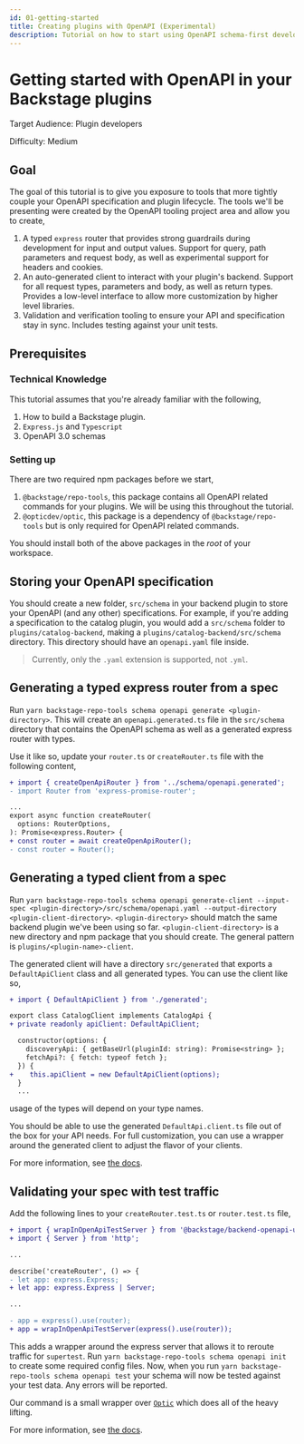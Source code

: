 ```yaml
---
id: 01-getting-started
title: Creating plugins with OpenAPI (Experimental)
description: Tutorial on how to start using OpenAPI schema-first development in your plugins.
---
```


# Getting started with OpenAPI in your Backstage plugins

Target Audience: Plugin developers

Difficulty: Medium

## Goal

The goal of this tutorial is to give you exposure to tools that more tightly couple your OpenAPI specification and plugin lifecycle. The tools we'll be presenting were created by the OpenAPI tooling project area and allow you to create,

1. A typed `express` router that provides strong guardrails during development for input and output values. Support for query, path parameters and request body, as well as experimental support for headers and cookies.
2. An auto-generated client to interact with your plugin's backend. Support for all request types, parameters and body, as well as return types. Provides a low-level interface to allow more customization by higher level libraries.
3. Validation and verification tooling to ensure your API and specification stay in sync. Includes testing against your unit tests.

## Prerequisites

### Technical Knowledge

This tutorial assumes that you're already familiar with the following,

1. How to build a Backstage plugin.
2. `Express.js` and `Typescript`
3. OpenAPI 3.0 schemas

### Setting up

There are two required npm packages before we start,

1. `@backstage/repo-tools`, this package contains all OpenAPI related commands for your plugins. We will be using this throughout the tutorial.
2. `@opticdev/optic`, this package is a dependency of `@backstage/repo-tools` but is only required for OpenAPI related commands.

You should install both of the above packages in the _root_ of your workspace.

## Storing your OpenAPI specification

You should create a new folder, `src/schema` in your backend plugin to store your OpenAPI (and any other) specifications. For example, if you're adding a specification to the catalog plugin, you would add a `src/schema` folder to `plugins/catalog-backend`, making a `plugins/catalog-backend/src/schema` directory. This directory should have an `openapi.yaml` file inside.

> Currently, only the `.yaml` extension is supported, not `.yml`.

## Generating a typed express router from a spec

Run `yarn backstage-repo-tools schema openapi generate <plugin-directory>`. This will create an `openapi.generated.ts` file in the `src/schema` directory that contains the OpenAPI schema as well as a generated express router with types.

Use it like so, update your `router.ts` or `createRouter.ts` file with the following content,

```diff
+ import { createOpenApiRouter } from '../schema/openapi.generated';
- import Router from 'express-promise-router';

...
export async function createRouter(
  options: RouterOptions,
): Promise<express.Router> {
+ const router = await createOpenApiRouter();
- const router = Router();
```

## Generating a typed client from a spec

Run `yarn backstage-repo-tools schema openapi generate-client --input-spec <plugin-directory>/src/schema/openapi.yaml --output-directory <plugin-client-directory>`. `<plugin-directory>` should match the same backend plugin we've been using so far. `<plugin-client-directory>` is a new directory and npm package that you should create. The general pattern is `plugins/<plugin-name>-client`.

The generated client will have a directory `src/generated` that exports a `DefaultApiClient` class and all generated types. You can use the client like so,

```diff
+ import { DefaultApiClient } from './generated';

export class CatalogClient implements CatalogApi {
+ private readonly apiClient: DefaultApiClient;

  constructor(options: {
    discoveryApi: { getBaseUrl(pluginId: string): Promise<string> };
    fetchApi?: { fetch: typeof fetch };
  }) {
+    this.apiClient = new DefaultApiClient(options);
  }
  ...
```

usage of the types will depend on your type names.

You should be able to use the generated `DefaultApi.client.ts` file out of the box for your API needs. For full customization, you can use a wrapper around the generated client to adjust the flavor of your clients.

For more information, see [the docs](./generate-client.md).

## Validating your spec with test traffic

Add the following lines to your `createRouter.test.ts` or `router.test.ts` file,

```diff
+ import { wrapInOpenApiTestServer } from '@backstage/backend-openapi-utils';
+ import { Server } from 'http';

...

describe('createRouter', () => {
- let app: express.Express;
+ let app: express.Express | Server;

...

- app = express().use(router);
+ app = wrapInOpenApiTestServer(express().use(router));
```

This adds a wrapper around the express server that allows it to reroute traffic for `supertest`. Run `yarn backstage-repo-tools schema openapi init` to create some required config files. Now, when you run `yarn backstage-repo-tools schema openapi test` your schema will now be tested against your test data. Any errors will be reported.

Our command is a small wrapper over [`Optic`](https://github.com/opticdev/optic) which does all of the heavy lifting.

For more information, see [the docs](./test-case-validation.md).
